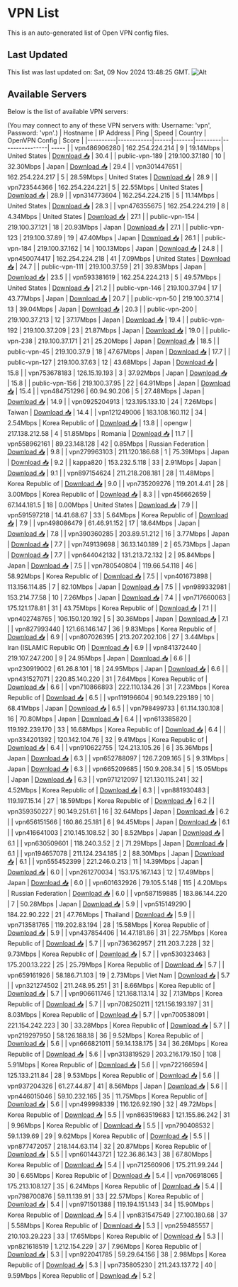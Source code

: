 # VPN List

This is an auto-generated list of Open VPN config files.

## Last Updated

This list was last updated on: Sat, 09 Nov 2024 13:48:25 GMT.
![Alt](https://repobeats.axiom.co/api/embed/186b98318ef1479477931607c1ad7d823f12451f.svg "Repobeats analytics image")

## Available Servers

Below is the list of available VPN servers:

(You may connect to any of these VPN servers with: Username: 'vpn', Password: 'vpn'.)
| Hostname | IP Address | Ping | Speed | Country | OpenVPN Config | Score |
|----------|------------|------|-------|---------|----------------| ----- |
| vpn486906280 | 162.254.224.214 | 9 | 19.14Mbps | United States | [Download 📥](./configs/server_0_US.ovpn) | 30.4 |
| public-vpn-189 | 219.100.37.180 | 10 | 32.30Mbps | Japan | [Download 📥](./configs/server_1_JP.ovpn) | 29.4 |
| vpn301447651 | 162.254.224.217 | 5 | 28.59Mbps | United States | [Download 📥](./configs/server_2_US.ovpn) | 28.9 |
| vpn723544366 | 162.254.224.221 | 5 | 22.55Mbps | United States | [Download 📥](./configs/server_3_US.ovpn) | 28.9 |
| vpn314773604 | 162.254.224.215 | 5 | 11.14Mbps | United States | [Download 📥](./configs/server_4_US.ovpn) | 28.3 |
| vpn476355675 | 162.254.224.219 | 8 | 4.34Mbps | United States | [Download 📥](./configs/server_5_US.ovpn) | 27.1 |
| public-vpn-154 | 219.100.37.121 | 18 | 20.93Mbps | Japan | [Download 📥](./configs/server_6_JP.ovpn) | 27.1 |
| public-vpn-123 | 219.100.37.89 | 19 | 47.40Mbps | Japan | [Download 📥](./configs/server_7_JP.ovpn) | 26.1 |
| public-vpn-184 | 219.100.37.162 | 14 | 100.13Mbps | Japan | [Download 📥](./configs/server_8_JP.ovpn) | 24.8 |
| vpn450074417 | 162.254.224.218 | 41 | 7.09Mbps | United States | [Download 📥](./configs/server_9_US.ovpn) | 24.7 |
| public-vpn-111 | 219.100.37.59 | 21 | 39.83Mbps | Japan | [Download 📥](./configs/server_10_JP.ovpn) | 23.5 |
| vpn593381619 | 162.254.224.213 | 5 | 49.57Mbps | United States | [Download 📥](./configs/server_11_US.ovpn) | 21.2 |
| public-vpn-146 | 219.100.37.94 | 17 | 43.77Mbps | Japan | [Download 📥](./configs/server_12_JP.ovpn) | 20.7 |
| public-vpn-50 | 219.100.37.14 | 13 | 39.04Mbps | Japan | [Download 📥](./configs/server_13_JP.ovpn) | 20.3 |
| public-vpn-200 | 219.100.37.213 | 12 | 37.17Mbps | Japan | [Download 📥](./configs/server_14_JP.ovpn) | 19.4 |
| public-vpn-192 | 219.100.37.209 | 23 | 21.87Mbps | Japan | [Download 📥](./configs/server_15_JP.ovpn) | 19.0 |
| public-vpn-238 | 219.100.37.171 | 21 | 25.20Mbps | Japan | [Download 📥](./configs/server_16_JP.ovpn) | 18.5 |
| public-vpn-45 | 219.100.37.9 | 18 | 47.67Mbps | Japan | [Download 📥](./configs/server_17_JP.ovpn) | 17.7 |
| public-vpn-127 | 219.100.37.63 | 12 | 43.68Mbps | Japan | [Download 📥](./configs/server_18_JP.ovpn) | 15.8 |
| vpn753678183 | 126.15.19.193 | 3 | 37.92Mbps | Japan | [Download 📥](./configs/server_19_JP.ovpn) | 15.8 |
| public-vpn-156 | 219.100.37.95 | 22 | 64.91Mbps | Japan | [Download 📥](./configs/server_20_JP.ovpn) | 15.4 |
| vpn484751296 | 60.94.90.206 | 5 | 27.48Mbps | Japan | [Download 📥](./configs/server_21_JP.ovpn) | 14.9 |
| vpn0925204913 | 123.195.133.10 | 24 | 7.26Mbps | Taiwan | [Download 📥](./configs/server_22_TW.ovpn) | 14.4 |
| vpn121249006 | 183.108.160.112 | 34 | 2.54Mbps | Korea Republic of | [Download 📥](./configs/server_23_KR.ovpn) | 13.8 |
| opengw | 217.138.212.58 | 4 | 51.85Mbps | Romania | [Download 📥](./configs/server_24_RO.ovpn) | 11.7 |
| vpn558962161 | 89.23.148.128 | 42 | 0.85Mbps | Russian Federation | [Download 📥](./configs/server_25_RU.ovpn) | 9.8 |
| vpn279963103 | 211.120.186.68 | 1 | 75.39Mbps | Japan | [Download 📥](./configs/server_26_JP.ovpn) | 9.2 |
| kappa820 | 153.232.5.118 | 33 | 2.91Mbps | Japan | [Download 📥](./configs/server_27_JP.ovpn) | 9.1 |
| vpn897154624 | 211.218.208.181 | 28 | 11.48Mbps | Korea Republic of | [Download 📥](./configs/server_28_KR.ovpn) | 9.0 |
| vpn735209276 | 119.201.4.41 | 28 | 3.00Mbps | Korea Republic of | [Download 📥](./configs/server_29_KR.ovpn) | 8.3 |
| vpn456662659 | 67.144.181.5 | 18 | 0.00Mbps | United States | [Download 📥](./configs/server_30_US.ovpn) | 7.9 |
| vpn591597218 | 14.41.68.67 | 33 | 5.64Mbps | Korea Republic of | [Download 📥](./configs/server_31_KR.ovpn) | 7.9 |
| vpn498086479 | 61.46.91.152 | 17 | 18.64Mbps | Japan | [Download 📥](./configs/server_32_JP.ovpn) | 7.8 |
| vpn390360285 | 203.89.51.212 | 16 | 3.77Mbps | Japan | [Download 📥](./configs/server_33_JP.ovpn) | 7.7 |
| vpn749139698 | 36.13.140.189 | 2 | 65.73Mbps | Japan | [Download 📥](./configs/server_34_JP.ovpn) | 7.7 |
| vpn644042132 | 131.213.72.132 | 2 | 95.84Mbps | Japan | [Download 📥](./configs/server_35_JP.ovpn) | 7.5 |
| vpn780540804 | 119.66.54.118 | 46 | 58.92Mbps | Korea Republic of | [Download 📥](./configs/server_36_KR.ovpn) | 7.5 |
| vpn401673898 | 113.156.114.85 | 7 | 82.10Mbps | Japan | [Download 📥](./configs/server_37_JP.ovpn) | 7.5 |
| vpn989332981 | 153.214.77.58 | 10 | 7.26Mbps | Japan | [Download 📥](./configs/server_38_JP.ovpn) | 7.4 |
| vpn717660063 | 175.121.178.81 | 31 | 43.75Mbps | Korea Republic of | [Download 📥](./configs/server_39_KR.ovpn) | 7.1 |
| vpn402748765 | 106.150.120.192 | 5 | 30.36Mbps | Japan | [Download 📥](./configs/server_40_JP.ovpn) | 7.1 |
| vpn827993440 | 121.66.146.147 | 36 | 9.83Mbps | Korea Republic of | [Download 📥](./configs/server_41_KR.ovpn) | 6.9 |
| vpn807026395 | 213.207.202.106 | 27 | 3.44Mbps | Iran (ISLAMIC Republic Of) | [Download 📥](./configs/server_42_IR.ovpn) | 6.9 |
| vpn841372440 | 219.107.247.200 | 9 | 24.95Mbps | Japan | [Download 📥](./configs/server_43_JP.ovpn) | 6.6 |
| vpn230919002 | 61.26.8.101 | 18 | 24.95Mbps | Japan | [Download 📥](./configs/server_44_JP.ovpn) | 6.6 |
| vpn431527071 | 220.85.140.220 | 31 | 7.64Mbps | Korea Republic of | [Download 📥](./configs/server_45_KR.ovpn) | 6.6 |
| vpn710866893 | 222.110.134.26 | 31 | 7.23Mbps | Korea Republic of | [Download 📥](./configs/server_46_KR.ovpn) | 6.5 |
| vpn119196604 | 90.149.229.189 | 10 | 68.41Mbps | Japan | [Download 📥](./configs/server_47_JP.ovpn) | 6.5 |
| vpn798499733 | 61.114.130.108 | 16 | 70.80Mbps | Japan | [Download 📥](./configs/server_48_JP.ovpn) | 6.4 |
| vpn613385820 | 119.192.239.170 | 33 | 16.68Mbps | Korea Republic of | [Download 📥](./configs/server_49_KR.ovpn) | 6.4 |
| vpn334201392 | 120.142.104.76 | 32 | 9.41Mbps | Korea Republic of | [Download 📥](./configs/server_50_KR.ovpn) | 6.4 |
| vpn910622755 | 124.213.105.26 | 6 | 35.36Mbps | Japan | [Download 📥](./configs/server_51_JP.ovpn) | 6.3 |
| vpn652788097 | 126.7.209.165 | 5 | 9.31Mbps | Japan | [Download 📥](./configs/server_52_JP.ovpn) | 6.3 |
| vpn665209685 | 150.9.208.34 | 5 | 15.05Mbps | Japan | [Download 📥](./configs/server_53_JP.ovpn) | 6.3 |
| vpn971212097 | 121.130.115.241 | 32 | 4.52Mbps | Korea Republic of | [Download 📥](./configs/server_54_KR.ovpn) | 6.3 |
| vpn881930483 | 119.197.15.14 | 27 | 18.59Mbps | Korea Republic of | [Download 📥](./configs/server_55_KR.ovpn) | 6.2 |
| vpn359350227 | 90.149.251.61 | 16 | 32.64Mbps | Japan | [Download 📥](./configs/server_56_JP.ovpn) | 6.2 |
| vpn656151566 | 160.86.25.181 | 6 | 94.45Mbps | Japan | [Download 📥](./configs/server_57_JP.ovpn) | 6.1 |
| vpn416641003 | 210.145.108.52 | 30 | 8.52Mbps | Japan | [Download 📥](./configs/server_58_JP.ovpn) | 6.1 |
| vpn630509601 | 118.240.3.52 | 2 | 71.29Mbps | Japan | [Download 📥](./configs/server_59_JP.ovpn) | 6.1 |
| vpn194657078 | 211.124.234.185 | 2 | 88.30Mbps | Japan | [Download 📥](./configs/server_60_JP.ovpn) | 6.1 |
| vpn555452399 | 221.246.0.213 | 11 | 14.39Mbps | Japan | [Download 📥](./configs/server_61_JP.ovpn) | 6.0 |
| vpn261270034 | 153.175.167.143 | 12 | 17.49Mbps | Japan | [Download 📥](./configs/server_62_JP.ovpn) | 6.0 |
| vpn601632926 | 79.105.5.148 | 115 | 4.20Mbps | Russian Federation | [Download 📥](./configs/server_63_RU.ovpn) | 6.0 |
| vpn587159885 | 183.86.144.220 | 7 | 50.28Mbps | Japan | [Download 📥](./configs/server_64_JP.ovpn) | 5.9 |
| vpn515149290 | 184.22.90.222 | 21 | 47.76Mbps | Thailand | [Download 📥](./configs/server_65_TH.ovpn) | 5.9 |
| vpn713581765 | 119.202.83.194 | 28 | 15.58Mbps | Korea Republic of | [Download 📥](./configs/server_66_KR.ovpn) | 5.9 |
| vpn437854406 | 14.47.181.86 | 31 | 22.75Mbps | Korea Republic of | [Download 📥](./configs/server_67_KR.ovpn) | 5.7 |
| vpn736362957 | 211.203.7.228 | 32 | 9.73Mbps | Korea Republic of | [Download 📥](./configs/server_68_KR.ovpn) | 5.7 |
| vpn530323463 | 175.200.13.222 | 25 | 25.79Mbps | Korea Republic of | [Download 📥](./configs/server_69_KR.ovpn) | 5.7 |
| vpn659161926 | 58.186.71.103 | 19 | 2.73Mbps | Viet Nam | [Download 📥](./configs/server_70_VN.ovpn) | 5.7 |
| vpn321274502 | 211.248.95.251 | 31 | 8.66Mbps | Korea Republic of | [Download 📥](./configs/server_71_KR.ovpn) | 5.7 |
| vpn906611746 | 121.168.113.14 | 32 | 7.13Mbps | Korea Republic of | [Download 📥](./configs/server_72_KR.ovpn) | 5.7 |
| vpn708250211 | 121.156.193.197 | 31 | 8.03Mbps | Korea Republic of | [Download 📥](./configs/server_73_KR.ovpn) | 5.7 |
| vpn700538091 | 221.154.242.223 | 30 | 33.28Mbps | Korea Republic of | [Download 📥](./configs/server_74_KR.ovpn) | 5.7 |
| vpn219297950 | 58.126.188.18 | 36 | 9.52Mbps | Korea Republic of | [Download 📥](./configs/server_75_KR.ovpn) | 5.6 |
| vpn666821011 | 59.14.138.175 | 34 | 36.26Mbps | Korea Republic of | [Download 📥](./configs/server_76_KR.ovpn) | 5.6 |
| vpn313819529 | 203.216.179.150 | 108 | 5.91Mbps | Korea Republic of | [Download 📥](./configs/server_77_KR.ovpn) | 5.6 |
| vpn722166594 | 125.133.211.84 | 28 | 9.53Mbps | Korea Republic of | [Download 📥](./configs/server_78_KR.ovpn) | 5.6 |
| vpn937204326 | 61.27.44.87 | 41 | 8.56Mbps | Japan | [Download 📥](./configs/server_79_JP.ovpn) | 5.6 |
| vpn446015046 | 59.10.232.165 | 35 | 11.75Mbps | Korea Republic of | [Download 📥](./configs/server_80_KR.ovpn) | 5.6 |
| vpn499998339 | 116.126.92.190 | 32 | 49.72Mbps | Korea Republic of | [Download 📥](./configs/server_81_KR.ovpn) | 5.5 |
| vpn863519683 | 121.155.86.242 | 31 | 9.96Mbps | Korea Republic of | [Download 📥](./configs/server_82_KR.ovpn) | 5.5 |
| vpn790408532 | 59.1.139.69 | 29 | 9.62Mbps | Korea Republic of | [Download 📥](./configs/server_83_KR.ovpn) | 5.5 |
| vpn877472057 | 218.144.63.114 | 32 | 20.87Mbps | Korea Republic of | [Download 📥](./configs/server_84_KR.ovpn) | 5.5 |
| vpn601443721 | 122.36.86.143 | 38 | 67.80Mbps | Korea Republic of | [Download 📥](./configs/server_85_KR.ovpn) | 5.4 |
| vpn712560906 | 175.211.99.244 | 30 | 6.65Mbps | Korea Republic of | [Download 📥](./configs/server_86_KR.ovpn) | 5.4 |
| vpn706918065 | 175.213.108.127 | 35 | 6.24Mbps | Korea Republic of | [Download 📥](./configs/server_87_KR.ovpn) | 5.4 |
| vpn798700876 | 59.11.139.91 | 33 | 22.57Mbps | Korea Republic of | [Download 📥](./configs/server_88_KR.ovpn) | 5.4 |
| vpn971501388 | 119.194.151.143 | 34 | 15.90Mbps | Korea Republic of | [Download 📥](./configs/server_89_KR.ovpn) | 5.4 |
| vpn831547549 | 27.100.180.68 | 37 | 5.58Mbps | Korea Republic of | [Download 📥](./configs/server_90_KR.ovpn) | 5.3 |
| vpn259485557 | 210.103.29.223 | 33 | 17.65Mbps | Korea Republic of | [Download 📥](./configs/server_91_KR.ovpn) | 5.3 |
| vpn821618519 | 1.212.154.229 | 37 | 7.96Mbps | Korea Republic of | [Download 📥](./configs/server_92_KR.ovpn) | 5.3 |
| vpn922041785 | 59.29.64.156 | 38 | 2.98Mbps | Korea Republic of | [Download 📥](./configs/server_93_KR.ovpn) | 5.3 |
| vpn735805230 | 211.243.137.72 | 40 | 9.59Mbps | Korea Republic of | [Download 📥](./configs/server_94_KR.ovpn) | 5.2 |
